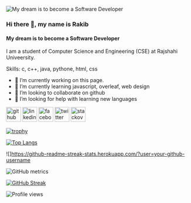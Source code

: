 ![My dream is to become a Software Developer](https://arturssmirnovs.github.io/github-profile-readme-generator/images/banner.png)
### Hi there 👋, my name is Rakib
#### My dream is to become a Software Developer

I am a student of Computer Science and Engineering (CSE) at Rajshahi Univeersity.

Skills: c, c++, java, pythone, html, css

- 🔭 I’m currently working on this page. 
- 🌱 I’m currently learning javascript, overleaf, web design 
- 👯 I’m looking to collaborate on github 
- 🤔 I’m looking for help with learning new languages 


[<img src='https://cdn.jsdelivr.net/npm/simple-icons@3.0.1/icons/github.svg' alt='github' height='40'>](https://github.com/rakib3903)  [<img src='https://cdn.jsdelivr.net/npm/simple-icons@3.0.1/icons/linkedin.svg' alt='linkedin' height='40'>](https://www.linkedin.com/in/https://www.linkedin.com/in/md-rakib-hossain-b0772825b/)  [<img src='https://cdn.jsdelivr.net/npm/simple-icons@3.0.1/icons/facebook.svg' alt='facebook' height='40'>](https://www.facebook.com/rakib3903)  [<img src='https://cdn.jsdelivr.net/npm/simple-icons@3.0.1/icons/twitter.svg' alt='twitter' height='40'>](https://twitter.com/rakib3903)  [<img src='https://cdn.jsdelivr.net/npm/simple-icons@3.0.1/icons/stackoverflow.svg' alt='stackoverflow' height='40'>](https://stackoverflow.com/users/https://stackoverflow.com/users/20051416/md-rakib-hossain)  

[![trophy](https://github-profile-trophy.vercel.app/?username=rakib3903)](https://github.com/ryo-ma/github-profile-trophy)

[![Top Langs](https://github-readme-stats.vercel.app/api/top-langs/?username=rakib3903)](https://github.com/anuraghazra/github-readme-stats)

![]https://github-readme-streak-stats.herokuapp.com/?user=your-github-username
  
![GitHub metrics](https://metrics.lecoq.io/rakib3903)  

[![GitHub Streak](http://github-readme-streak-stats.herokuapp.com?user=rakib3903&theme=dark&background=000000)](https://git.io/streak-stats) 

![Profile views](https://gpvc.arturio.dev/rakib3903)  
